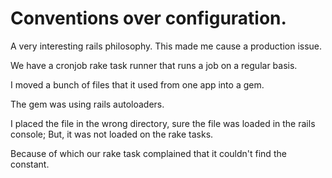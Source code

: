 # Conventions over configuration.

A very interesting rails philosophy. This made me cause a production issue.

We have a cronjob rake task runner that runs a job on a regular basis.

I moved a bunch of files that it used from one app into a gem.

The gem was using rails autoloaders.

I placed the file in the wrong directory, sure the file was loaded in the rails console; But, it was not loaded on the rake tasks.

Because of which our rake task complained that it couldn't find the constant.
